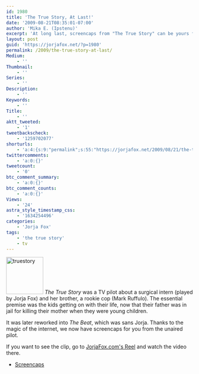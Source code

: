 ```yaml
---
id: 1980
title: 'The True Story, At Last!'
date: '2009-08-21T08:35:01-07:00'
author: 'Mika E. (Ipstenu)'
excerpt: 'At long last, screencaps from "The True Story" can be yours for the price of a click!'
layout: post
guid: 'https://jorjafox.net/?p=1980'
permalink: /2009/the-true-story-at-last/
Medium:
    - ''
Thumbnail:
    - ''
Series:
    - ''
Description:
    - ''
Keywords:
    - ''
Title:
    - ''
aktt_tweeted:
    - '1'
tweetbackscheck:
    - '1259702077'
shorturls:
    - 'a:4:{s:9:"permalink";s:55:"https://jorjafox.net/2009/08/21/the-true-story-at-last/";s:7:"tinyurl";s:26:"http://tinyurl.com/ykwscr4";s:4:"isgd";s:18:"http://is.gd/534rz";s:5:"bitly";s:20:"http://bit.ly/2CHLAi";}'
twittercomments:
    - 'a:0:{}'
tweetcount:
    - '0'
btc_comment_summary:
    - 'a:0:{}'
btc_comment_counts:
    - 'a:0:{}'
Views:
    - '24'
astra_style_timestamp_css:
    - '1634254496'
categories:
    - 'Jorja Fox'
tags:
    - 'the true story'
    - tv
---
```


<a href="//static.jorjafox.net/wordpress/2009/08/truestory.jpg"><img src="//static.jorjafox.net/wordpress/2009/08/truestory-100x100.jpg" alt="truestory" title="truestory" width="100" height="100" class="alignleft size-thumbnail wp-image-1981" /></a> _The True Story_ was a TV pilot about a surgical intern (played by Jorja Fox) and her brother, a rookie cop (Mark Ruffulo). The essential premise was the kids getting on with their life, now that their father was in jail for killing their mother when they were young children.

It was later reworked into _The Beat_, which was sans Jorja. Thanks to the magic of the internet, we now have screencaps for you from the unaired pilot.

If you want to see the clip, go to <a href="http://jorjafox.com/popup.html">JorjaFox.com's Reel</a> and watch the video there.

<ul>
	<li><a href="https://jorjafox.net/gallery/tv/guest/the-true-story/">Screencaps</a></li>
</ul>
